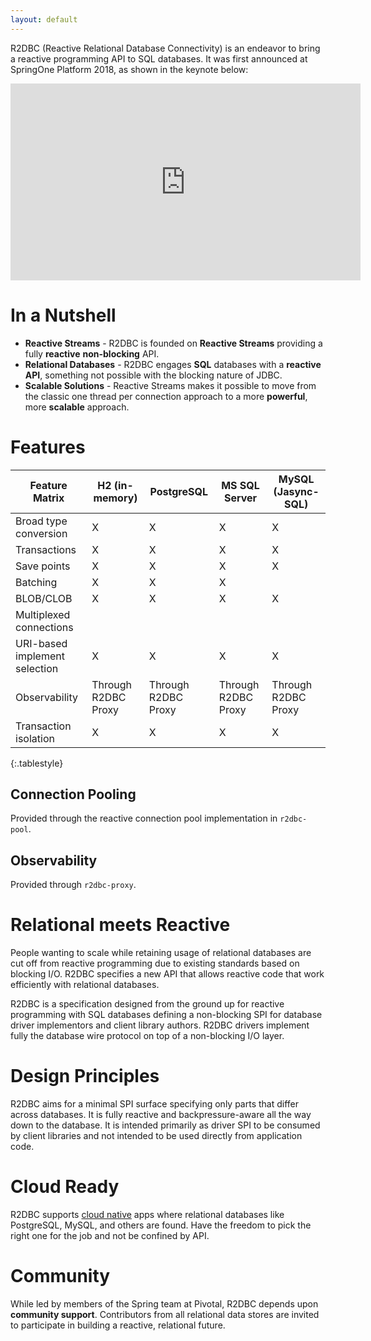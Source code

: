 ```yaml
---
layout: default
---
```


R2DBC (Reactive Relational Database Connectivity) is an endeavor to bring a reactive programming API to SQL databases. It was first announced at SpringOne Platform 2018, as shown in the keynote below:

<iframe width="560" height="315" src="https://www.youtube-nocookie.com/embed/E3s5f-JF8z4?start=520" frameborder="0" allow="autoplay; encrypted-media" allowfullscreen></iframe>

# In a Nutshell

* **Reactive Streams** - R2DBC is founded on **Reactive Streams** providing a fully **reactive** **non-blocking** API.
* **Relational Databases** - R2DBC engages **SQL** databases with a **reactive API**, something not possible with the blocking nature of JDBC.
* **Scalable Solutions** - Reactive Streams makes it possible to move from the classic one thread per connection approach to a more **powerful**, more **scalable** approach.

# Features

| Feature Matrix                | H2 (in-memory) | PostgreSQL | MS SQL Server | MySQL (Jasync-SQL) |
| ----------------------------- | -------------- | ---------- | ------------- | ------------------ |
| Broad type conversion         | X              |     X      |      X        |     X              |
| Transactions                  | X              |     X      |      X        |     X              |
| Save points                   | X              |     X      |      X        |     X              |
| Batching                      | X              |     X      |      X        |                    |
| BLOB/CLOB                     | X              |     X      |      X        |     X              |
| Multiplexed connections       |                |            |               |                    |
| URI-based implement selection | X              |     X      |      X        |     X              |
| Observability                 | Through R2DBC Proxy|Through R2DBC Proxy|Through R2DBC Proxy|Through R2DBC Proxy      |
| Transaction isolation         | X              |     X      |      X        |     X              |
{:.tablestyle}

## Connection Pooling

Provided through the reactive connection pool implementation in `r2dbc-pool`.

## Observability

Provided through `r2dbc-proxy`.

# Relational meets Reactive

People wanting to scale while retaining usage of relational databases are cut off from reactive programming due to existing standards based on blocking I/O. R2DBC specifies a new API that allows reactive code that work efficiently with relational databases.

R2DBC is a specification designed from the ground up for reactive programming with SQL databases defining a non-blocking SPI for database driver implementors and client library authors. R2DBC drivers implement fully the database wire protocol on top of a non-blocking I/O layer.

# Design Principles

R2DBC aims for a minimal SPI surface specifying only parts that differ across databases. It is fully reactive and backpressure-aware all the way down to the database. It is intended primarily as driver SPI to be consumed by client libraries and not intended to be used directly from application code.

# Cloud Ready

R2DBC supports [cloud native](https://pivotal.io/cloud-native) apps where relational databases like PostgreSQL, MySQL, and others are found. Have the freedom to pick the right one for the job and not be confined by API.

# Community

While led by members of the Spring team at Pivotal, R2DBC depends upon **community support**. Contributors from all relational data stores are invited to participate in building a reactive, relational future.

